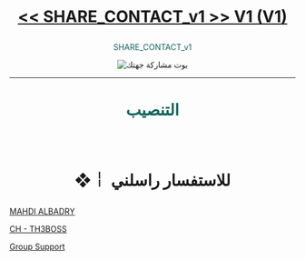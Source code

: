 # <p align="center" style="color:#cb3349" > [<< SHARE_CONTACT_v1 >> V1 (V1)](https://telegram.me/DEVASL)

 <p align="center" style="color: #14635c;" > SHARE_CONTACT_v1
<p align="center"><img src="1.jpg" alt="بوت مشاركة جهتك" title="بوت مشاركة جهتك">

***

# <p align="center" style="color: #14635c;" > التنصيب

<br>

# <p align="center"> ❖￤  للاستفسار راسلني 

  [MAHDI ALBADRY](https://telegram.me/MAHDI_ALBADRY) <br>
  
  [CH - TH3BOSS](https://telegram.me/DEVASL) <br>
  
  [Group Support](https://t.me/joinchat/BY7rF0wmagKKbSGcN980-g)<br>
